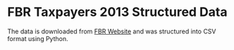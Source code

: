 FBR Taxpayers 2013 Structured Data
==================================

The data is downloaded from [FBR Website](http://download1.fbr.gov.pk/Docs/AllTaxpayersDirectory2013-2.pdf) and was structured into CSV format using Python.
